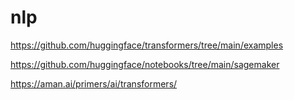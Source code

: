 # nlp
https://github.com/huggingface/transformers/tree/main/examples

https://github.com/huggingface/notebooks/tree/main/sagemaker

https://aman.ai/primers/ai/transformers/
